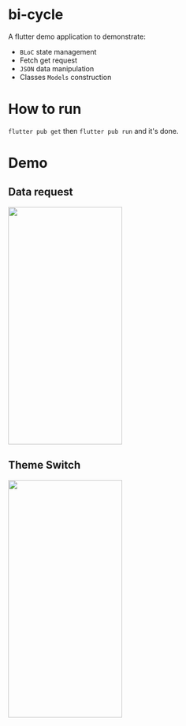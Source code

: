 # bi-cycle
A flutter demo application to demonstrate:
* ```BLoC``` state management
* Fetch get request 
* ```JSON``` data manipulation
* Classes ```Models``` construction

# How to run
```flutter pub get``` then ```flutter pub run``` and it's done.

# Demo

## Data request

<img src="/assets/gifs/refresh.gif" width="231" height="480"/>

## Theme Switch

<img src="/assets/gifs/theme-switch.gif" width="231" height="480"/>
  
